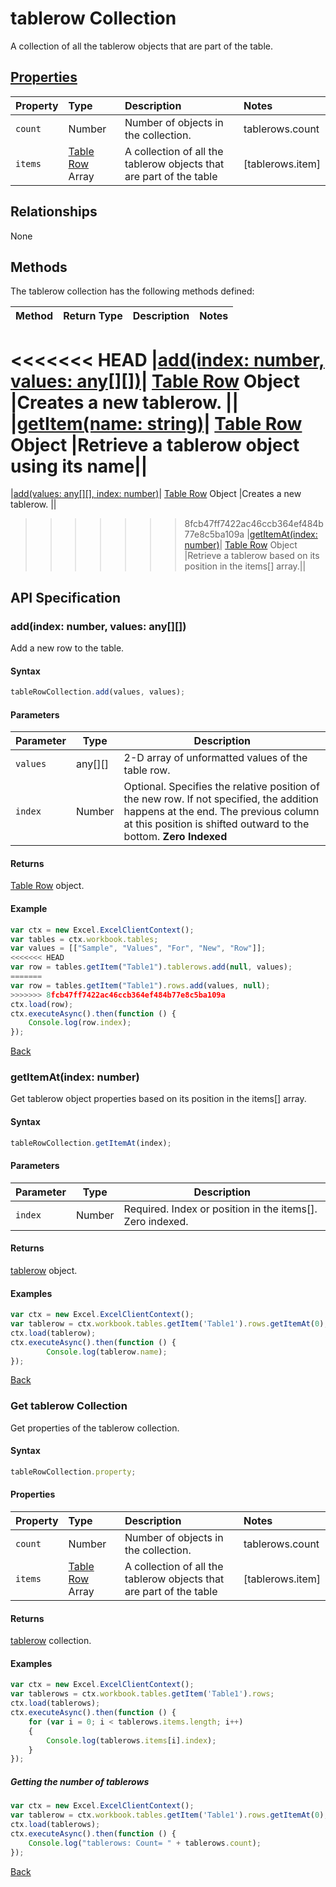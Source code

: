 # tablerow Collection
A collection of all the tablerow objects that are part of the table. 

## [Properties](#get-tablerow-collection)

| Property         | Type    |Description|Notes |
|:-----------------|:--------|:----------|:-----|
|`count`| Number   | Number of objects in the collection.|tablerows.count|
|`items`| [Table Row](tablerow.md) Array | A collection of all the tablerow objects that are part of the table|[tablerows.item] |

## Relationships

None

## Methods

The tablerow collection has the following methods defined:

| Method     | Return Type    |Description|Notes  |
|:-----------------|:--------|:----------|:------|
<<<<<<< HEAD
|[add(index: number, values: any[][])](#index-number-values-any)| [Table Row](tablerow.md) Object  |Creates a new tablerow. ||
|[getItem(name: string)](#getitemname-string)| [Table Row](tablerow.md) Object |Retrieve a tablerow object using its name||
=======
|[add(values: any[][], index: number)](#addvalues-any-index-number)| [Table Row](tablerow.md) Object  |Creates a new tablerow. ||
>>>>>>> 8fcb47ff7422ac46ccb364ef484b77e8c5ba109a
|[getItemAt(index: number)](#getitematindex-number)| [Table Row](tablerow.md) Object |Retrieve a tablerow based on its position in the items[] array.||

## API Specification 


### add(index: number, values: any[][])

Add a new row to the table. 

#### Syntax
```js
tableRowCollection.add(values, values);
```
#### Parameters 
Parameter       | Type   | Description
--------------- | ------ | ------------
`values` | any[][] | 2-D array of unformatted values of the table row. 
`index` |  Number |Optional. Specifies the relative position of the new row. If not specified, the addition happens at the end. The previous column at this position is shifted outward to the bottom. **Zero Indexed**


#### Returns
[Table Row](tableRow.md) object.

#### Example
```js
var ctx = new Excel.ExcelClientContext();
var tables = ctx.workbook.tables;
var values = [["Sample", "Values", "For", "New", "Row"]];
<<<<<<< HEAD
var row = tables.getItem("Table1").tablerows.add(null, values);
=======
var row = tables.getItem("Table1").rows.add(values, null);
>>>>>>> 8fcb47ff7422ac46ccb364ef484b77e8c5ba109a
ctx.load(row);
ctx.executeAsync().then(function () {
	Console.log(row.index);
});
```
[Back](#methods)

### getItemAt(index: number)

Get tablerow object properties based on its position in the items[] array. 

#### Syntax
```js
tableRowCollection.getItemAt(index);
```

#### Parameters

Parameter       | Type  | Description
--------------- | ------ | ------------
 `index`| Number | Required. Index or position in the items[]. Zero indexed.

#### Returns

[tablerow](tablerow.md) object.

#### Examples
```js
var ctx = new Excel.ExcelClientContext();
var tablerow = ctx.workbook.tables.getItem('Table1').rows.getItemAt(0);
ctx.load(tablerow);
ctx.executeAsync().then(function () {
		Console.log(tablerow.name);
});
```
[Back](#methods)

### Get tablerow Collection

Get properties of the tablerow collection. 

#### Syntax
```js
tableRowCollection.property;
```

#### Properties

| Property         | Type    |Description|Notes |
|:-----------------|:--------|:----------|:-----|
|`count`| Number   | Number of objects in the collection.|tablerows.count|
|`items`| [Table Row](tablerow.md) Array  | A collection of all the tablerow objects that are part of the table|[tablerows.item] |


#### Returns

[tablerow](tablerow.md) collection. 

#### Examples

```js
var ctx = new Excel.ExcelClientContext();
var tablerows = ctx.workbook.tables.getItem('Table1').rows;
ctx.load(tablerows);
ctx.executeAsync().then(function () {
	for (var i = 0; i < tablerows.items.length; i++)
	{
		Console.log(tablerows.items[i].index);
	}
});
```

##### Getting the number of tablerows

```js
var ctx = new Excel.ExcelClientContext();
var tablerow = ctx.workbook.tables.getItem('Table1').rows.getItemAt(0);
ctx.load(tablerows);
ctx.executeAsync().then(function () {
	Console.log("tablerows: Count= " + tablerows.count);
});

```
[Back](#properties)

